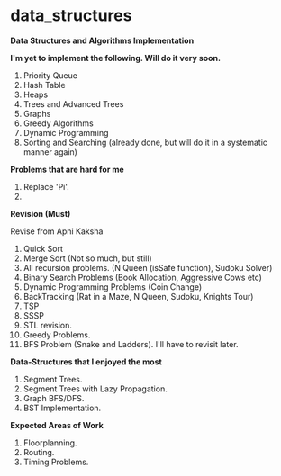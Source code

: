 
# data_structures
**Data Structures and Algorithms Implementation**

**I'm yet to implement the following. Will do it very soon.**
1. Priority Queue
2. Hash Table
3. Heaps
4. Trees and Advanced Trees
5. Graphs
6. Greedy Algorithms
7. Dynamic Programming 
8. Sorting and Searching (already done, but will do it in a systematic manner again)



**Problems that are hard for me**

1. Replace 'Pi'.
2. 



**Revision (Must)** 

Revise from Apni Kaksha
1. Quick Sort
2. Merge Sort (Not so much, but still)
3. All recursion problems. (N Queen (isSafe function), Sudoku Solver)
4. Binary Search Problems (Book Allocation, Aggressive Cows etc)
5. Dynamic Programming Problems (Coin Change)
6. BackTracking (Rat in a Maze, N Queen, Sudoku, Knights Tour)
7. TSP
8. SSSP
9. STL revision.
10. Greedy Problems.
11. BFS Problem (Snake and Ladders). I'll have to revisit later.


**Data-Structures that I enjoyed the most**
1. Segment Trees.
2. Segment Trees with Lazy Propagation.
3. Graph BFS/DFS.
4. BST Implementation.


**Expected Areas of Work**
1. Floorplanning.
2. Routing.
3. Timing Problems.
